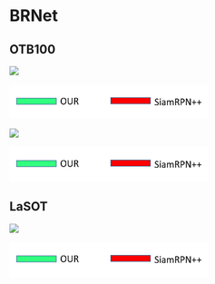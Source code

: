 # BRNet


## OTB100
![](https://github.com/s90210jacklen/BRNet/blob/main/GIrl2.gif)

<img src="https://github.com/s90210jacklen/BRNet/blob/main/label.png" width="350" height="60">


![](https://github.com/s90210jacklen/BRNet/blob/main/Sfood.gif)

<img src="https://github.com/s90210jacklen/BRNet/blob/main/label.png" width="350" height="60">

## LaSOT
![](https://github.com/s90210jacklen/BRNet/blob/main/bas2.gif)

<img src="https://github.com/s90210jacklen/BRNet/blob/main/label.png" width="350" height="60">

